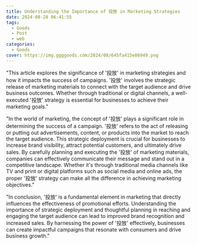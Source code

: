 ```yaml
---
title: Understanding the Importance of 投放 in Marketing Strategies
date: 2024-08-28 06:41:55
tags:
  - Goods
  - Post
  - web
categories:
  - Goods
cover: https://img.ggggoods.com/2024/08/645fa415e86949.png
---
```


"This article explores the significance of '投放' in marketing strategies and how it impacts the success of campaigns. '投放' involves the strategic release of marketing materials to connect with the target audience and drive business outcomes. Whether through traditional or digital channels, a well-executed '投放' strategy is essential for businesses to achieve their marketing goals."

"In the world of marketing, the concept of '投放' plays a significant role in determining the success of a campaign. '投放' refers to the act of releasing or putting out advertisements, content, or products into the market to reach the target audience. This strategic deployment is crucial for businesses to increase brand visibility, attract potential customers, and ultimately drive sales. By carefully planning and executing the '投放' of marketing materials, companies can effectively communicate their message and stand out in a competitive landscape. Whether it's through traditional media channels like TV and print or digital platforms such as social media and online ads, the proper '投放' strategy can make all the difference in achieving marketing objectives."

"In conclusion, '投放' is a fundamental element in marketing that directly influences the effectiveness of promotional efforts. Understanding the importance of strategic deployment and thoughtful planning in reaching and engaging the target audience can lead to improved brand recognition and increased sales. By harnessing the power of '投放' effectively, businesses can create impactful campaigns that resonate with consumers and drive business growth."
